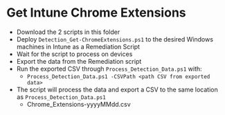 # Get Intune Chrome Extensions
- Download the 2 scripts in this folder
- Deploy `Detection_Get-ChromeExtensions.ps1` to the desired Windows machines in Intune as a Remediation Script
- Wait for the script to process on devices
- Export the data from the Remediation script
- Run the exported CSV through `Process_Detection_Data.ps1` with:
  - `Process_Detection_Data.ps1 -CSVPath <path CSV from exported data>`
- The script will process the data and export a CSV to the same location as `Process_Detection_Data.ps1`  
  - Chrome_Extensions-yyyyMMdd.csv
